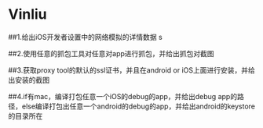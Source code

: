 # Vinliu
##1.给出iOS开发者设置中的网络模拟的详情数据
s

##2.使用任意的抓包工具对任意对app进行抓包，并给出抓包对截图

##3.获取proxy tool的默认的ssl证书，并且在android or iOS上面进行安装，并给出安装的截图

##4.if有mac，编译打包任意一个iOS的debug的app，并给出debug app的路径，else编译打包出任意一个android的debug的app，并给出android的keystore的目录所在
